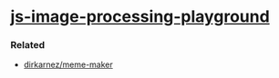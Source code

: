 [js-image-processing-playground](https://dirkarnez.github.io/js-image-processing-playground/)
=============================================================================================

### Related
- [dirkarnez/meme-maker](https://github.com/dirkarnez/meme-maker)
